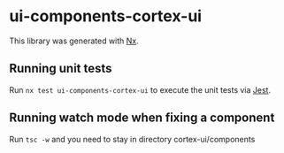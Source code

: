 # ui-components-cortex-ui

This library was generated with [Nx](https://nx.dev).

## Running unit tests

Run `nx test ui-components-cortex-ui` to execute the unit tests via [Jest](https://jestjs.io).

## Running watch mode when fixing a component

Run `tsc -w` and you need to stay in directory cortex-ui/components
